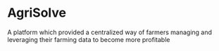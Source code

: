 # AgriSolve

A platform which provided a centralized way of farmers
managing and leveraging their farming data to become
more profitable


